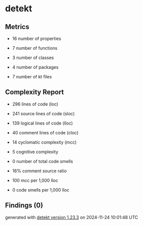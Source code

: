 # detekt

## Metrics

* 16 number of properties

* 7 number of functions

* 3 number of classes

* 4 number of packages

* 7 number of kt files

## Complexity Report

* 296 lines of code (loc)

* 241 source lines of code (sloc)

* 139 logical lines of code (lloc)

* 40 comment lines of code (cloc)

* 14 cyclomatic complexity (mcc)

* 5 cognitive complexity

* 0 number of total code smells

* 16% comment source ratio

* 100 mcc per 1,000 lloc

* 0 code smells per 1,000 lloc

## Findings (0)

generated with [detekt version 1.23.3](https://detekt.dev/) on 2024-11-24 10:01:48 UTC
